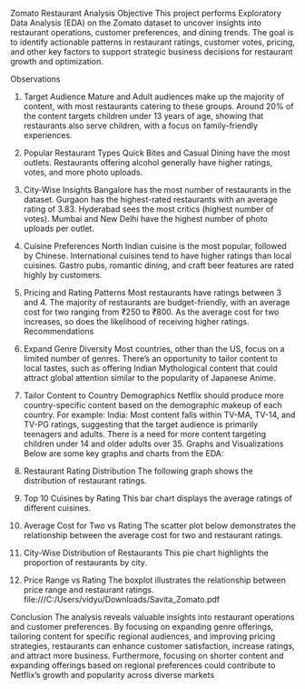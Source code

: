 Zomato Restaurant Analysis
Objective
This project performs Exploratory Data Analysis (EDA) on the Zomato dataset to uncover insights into restaurant operations, customer preferences, and dining trends. The goal is to identify actionable patterns in restaurant ratings, customer votes, pricing, and other key factors to support strategic business decisions for restaurant growth and optimization.

Observations
1. Target Audience
Mature and Adult audiences make up the majority of content, with most restaurants catering to these groups.
Around 20% of the content targets children under 13 years of age, showing that restaurants also serve children, with a focus on family-friendly experiences.
2. Popular Restaurant Types
Quick Bites and Casual Dining have the most outlets.
Restaurants offering alcohol generally have higher ratings, votes, and more photo uploads.
3. City-Wise Insights
Bangalore has the most number of restaurants in the dataset.
Gurgaon has the highest-rated restaurants with an average rating of 3.83.
Hyderabad sees the most critics (highest number of votes).
Mumbai and New Delhi have the highest number of photo uploads per outlet.
4. Cuisine Preferences
North Indian cuisine is the most popular, followed by Chinese.
International cuisines tend to have higher ratings than local cuisines.
Gastro pubs, romantic dining, and craft beer features are rated highly by customers.
5. Pricing and Rating Patterns
Most restaurants have ratings between 3 and 4.
The majority of restaurants are budget-friendly, with an average cost for two ranging from ₹250 to ₹800.
As the average cost for two increases, so does the likelihood of receiving higher ratings.
Recommendations
1. Expand Genre Diversity
Most countries, other than the US, focus on a limited number of genres. There’s an opportunity to tailor content to local tastes, such as offering Indian Mythological content that could attract global attention similar to the popularity of Japanese Anime.
2. Tailor Content to Country Demographics
Netflix should produce more country-specific content based on the demographic makeup of each country. For example:
India: Most content falls within TV-MA, TV-14, and TV-PG ratings, suggesting that the target audience is primarily teenagers and adults. There is a need for more content targeting children under 14 and older adults over 35.
Graphs and Visualizations
Below are some key graphs and charts from the EDA:

1. Restaurant Rating Distribution
The following graph shows the distribution of restaurant ratings.


2. Top 10 Cuisines by Rating
This bar chart displays the average ratings of different cuisines.


3. Average Cost for Two vs Rating
The scatter plot below demonstrates the relationship between the average cost for two and restaurant ratings.


4. City-Wise Distribution of Restaurants
This pie chart highlights the proportion of restaurants by city.


5. Price Range vs Rating
The boxplot illustrates the relationship between price range and restaurant ratings.
file:///C:/Users/vidyu/Downloads/Savita_Zomato.pdf


Conclusion
The analysis reveals valuable insights into restaurant operations and customer preferences. By focusing on expanding genre offerings, tailoring content for specific regional audiences, and improving pricing strategies, restaurants can enhance customer satisfaction, increase ratings, and attract more business. Furthermore, focusing on shorter content and expanding offerings based on regional preferences could contribute to Netflix’s growth and popularity across diverse markets
